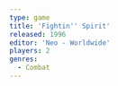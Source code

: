```yaml
---
type: game
title: 'Fightin'' Spirit'
released: 1996
editor: 'Neo - Worldwide'
players: 2
genres:
  - Combat
---
```

